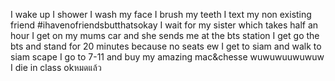 I wake up
I shower
I wash my face 
I brush my teeth
I text my non existing friend #ihavenofriendsbutthatsokay
I wait for my sister which takes half an hour
I get on my mums car and she sends me at the bts station
I get go the bts and stand for 20 minutes because no seats ew
I get to siam and walk to siam scape
I go to 7-11 and buy my amazing mac&chesse wuwuwuuwuwuw
I die in class
okหมดแล้ว
